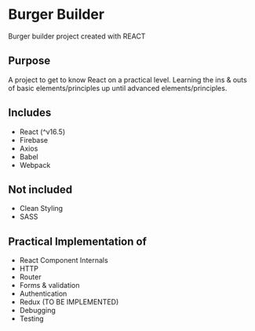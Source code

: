# Burger Builder
Burger builder project created with REACT

__Purpose__
---

A project to get to know React on a practical level.
Learning the ins & outs of basic elements/principles up until advanced elements/principles.

__Includes__
---

* React (^v16.5)
* Firebase
* Axios
* Babel
* Webpack

__Not included__
---

* Clean Styling
* SASS

__Practical Implementation of__
---

* React Component Internals
* HTTP
* Router
* Forms & validation
* Authentication
* Redux (TO BE IMPLEMENTED)
* Debugging
* Testing